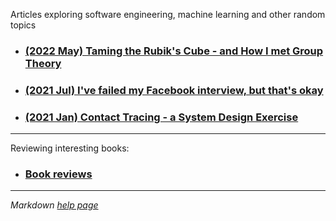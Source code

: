 Articles exploring software engineering, machine learning and other random topics

* ### [(2022 May) Taming the Rubik's Cube - and How I met Group Theory](blog_posts/rubiks_cube.md)
* ### [(2021 Jul) I've failed my Facebook interview, but that's okay](blog_posts/facebook_interview.md)
* ### [(2021 Jan) Contact Tracing - a System Design Exercise](blog_posts/contact_tracing.md)

***

Reviewing interesting books:

* ### [Book reviews](book_reviews/index.md)

***

*Markdown [help page](markdown_help.md)*
